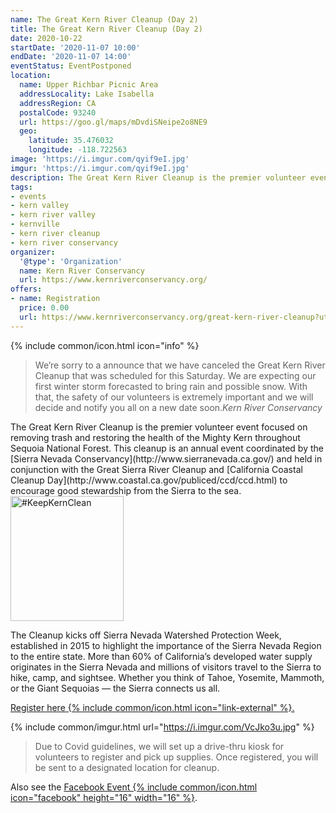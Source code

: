 ```yaml
---
name: The Great Kern River Cleanup (Day 2)
title: The Great Kern River Cleanup (Day 2)
date: 2020-10-22
startDate: '2020-11-07 10:00'
endDate: '2020-11-07 14:00'
eventStatus: EventPostponed
location:
  name: Upper Richbar Picnic Area
  addressLocality: Lake Isabella
  addressRegion: CA
  postalCode: 93240
  url: https://goo.gl/maps/mDvdiSNeipe2o8NE9
  geo:
    latitude: 35.476032
    longitude: -118.722563
image: 'https://i.imgur.com/qyif9eI.jpg'
imgur: 'https://i.imgur.com/qyif9eI.jpg'
description: The Great Kern River Cleanup is the premier volunteer event focused on removing trash and restoring the health of the Mighty Kern throughout Sequoia National Forest
tags:
- events
- kern valley
- kern river valley
- kernville
- kern river cleanup
- kern river conservancy
organizer:
  '@type': 'Organization'
  name: Kern River Conservancy
  url: https://www.kernriverconservancy.org/
offers:
- name: Registration
  price: 0.00
  url: https://www.kernriverconservancy.org/great-kern-river-cleanup?utm_source=kern-valley-events&utm_medium=referral
---
```

<div class="status-box info">
<div class="align-left">
{% include common/icon.html icon="info" %}
<blockquote>We’re sorry to a announce that we have canceled the Great Kern River Cleanup that was scheduled for this Saturday. We are expecting our first winter storm forecasted to bring rain and possible snow. With that, the safety of our volunteers is extremely important and we will decide and notify you all on a new date soon.<cite>Kern River Conservancy</cite></blockquote>
</div>
</div>
The Great Kern River Cleanup is the premier volunteer event focused on removing
trash and restoring the health of the Mighty Kern throughout Sequoia National Forest.
This cleanup is an annual event coordinated by the [Sierra Nevada Conservancy](http://www.sierranevada.ca.gov/)
and held in conjunction with the Great Sierra River Cleanup and [California Coastal Cleanup Day](http://www.coastal.ca.gov/publiced/ccd/ccd.html)
to encourage good stewardship from the Sierra to the sea.
<a href="https://www.kernriverconservancy.org/?utm_source=kern-valley-events&amp;utm_medium=web&amp;utm_campaign=keep-kern-clean" target="_blank" rel="noopener external" title="#KeepKernClean" class="float-right inline-block">
<img src="https://cdn.kernvalley.us/img/keep-kern-clean.svg" alt="#KeepKernClean" decoding="async" loading="lazy" crossorigin="anonymous" referrerpolicy="no-referrer" width="181" height="200" />
</a>

The Cleanup kicks off Sierra Nevada Watershed Protection Week, established in 2015
to highlight the importance of the Sierra Nevada Region to the entire state. More
than 60% of California’s developed water supply originates in the Sierra Nevada
and millions of visitors travel to the Sierra to hike, camp, and sightsee. Whether
you think of Tahoe, Yosemite, Mammoth, or the Giant Sequoias — the Sierra connects us all.

<a href="https://www.kernriverconservancy.org/great-kern-river-cleanup?utm_source=kern-valley-events&utm_medium=referral" rel="external noopener">Register here {% include common/icon.html icon="link-external" %}.</a>

{% include common/imgur.html url="https://i.imgur.com/VcJko3u.jpg" %}

> Due to Covid guidelines, we will set up a drive-thru kiosk for volunteers to register
> and pick up supplies. Once registered, you will be sent to a designated location for cleanup.

Also see the [Facebook Event {% include common/icon.html icon="facebook" height="16" width="16" %}](https://www.facebook.com/events/650714055628629/).
